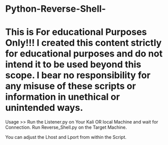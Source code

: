 # Python-Reverse-Shell- 
This is For educational Purposes Only!!! 
I created this content strictly for educational purposes and do not intend it to be used beyond this scope.
I bear no responsibility for any misuse of these scripts or information in unethical or unintended ways. 
================================

Usage >> 
Run the Listener.py on Your Kali OR local Machine and wait for Connection. 
Run Reverse_Shell.py on the Target Machine. 

You can adjust the Lhost and Lport from within the Script. 
